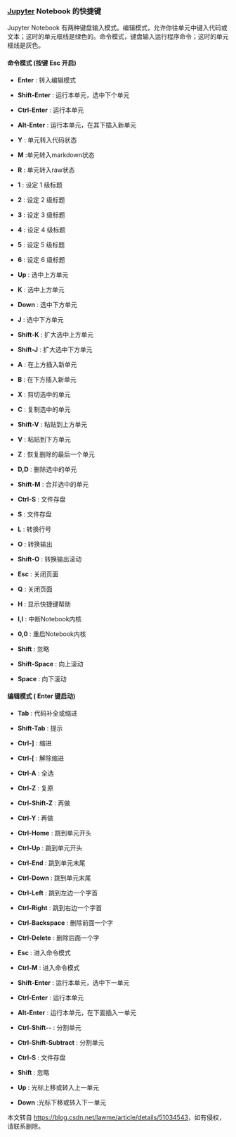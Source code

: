  

### [Jupyter](https://so.csdn.net/so/search?q=Jupyter&spm=1001.2101.3001.7020) Notebook 的快捷键

Jupyter Notebook 有两种键盘输入模式。编辑模式，允许你往单元中键入代码或文本；这时的单元框线是绿色的。命令模式，键盘输入运行程序命令；这时的单元框线是灰色。

#### 命令模式 (按键 Esc 开启)

*   **Enter** : 转入编辑模式
*   **Shift-Enter** : 运行本单元，选中下个单元
*   **Ctrl-Enter** : 运行本单元
*   **Alt-Enter** : 运行本单元，在其下插入新单元
*   **Y** : 单元转入代码状态
*   **M** :单元转入markdown状态
*   **R** : 单元转入raw状态
*   **1** : 设定 1 级标题  
    
*   **2** : 设定 2 级标题
*   **3** : 设定 3 级标题
*   **4** : 设定 4 级标题
*   **5** : 设定 5 级标题
*   **6** : 设定 6 级标题
*   **Up** : 选中上方单元
*   **K** : 选中上方单元
*   **Down** : 选中下方单元
*   **J** : 选中下方单元
*   **Shift-K** : 扩大选中上方单元
*   **Shift-J** : 扩大选中下方单元
*   **A** : 在上方插入新单元
*   **B** : 在下方插入新单元
*   **X** : 剪切选中的单元
*   **C** : 复制选中的单元
*   **Shift-V** : 粘贴到上方单元
*   **V** : 粘贴到下方单元
*   **Z** : 恢复删除的最后一个单元
*   **D,D** : 删除选中的单元
*   **Shift-M** : 合并选中的单元
*   **Ctrl-S** : 文件存盘
*   **S** : 文件存盘
*   **L** : 转换行号
*   **O** : 转换输出
*   **Shift-O** : 转换输出滚动
*   **Esc** : 关闭页面
*   **Q** : 关闭页面
*   **H** : 显示快捷键帮助
*   **I,I** : 中断Notebook内核
*   **0,0** : 重启Notebook内核
*   **Shift** : 忽略
*   **Shift-Space** : 向上滚动
*   **Space** : 向下滚动

#### 编辑模式 ( Enter 键启动)

*   **Tab** : 代码补全或缩进
*   **Shift-Tab** : 提示  
    
*   **Ctrl-\]** : 缩进  
    
*   **Ctrl-\[** : 解除缩进
*   **Ctrl-A** : 全选
*   **Ctrl-Z** : 复原
*   **Ctrl-Shift-Z** : 再做  
    
*   **Ctrl-Y** : 再做  
    
*   **Ctrl-Home** : 跳到单元开头
*   **Ctrl-Up** : 跳到单元开头
*   **Ctrl-End** : 跳到单元末尾
*   **Ctrl-Down** : 跳到单元末尾
*   **Ctrl-Left** : 跳到左边一个字首
*   **Ctrl-Right** : 跳到右边一个字首
*   **Ctrl-Backspace** : 删除前面一个字
*   **Ctrl-Delete** : 删除后面一个字
*   **Esc** : 进入命令模式
*   **Ctrl-M** : 进入命令模式
*   **Shift-Enter** : 运行本单元，选中下一单元
*   **Ctrl-Enter** : 运行本单元
*   **Alt-Enter** : 运行本单元，在下面插入一单元
*   **Ctrl-Shift--** : 分割单元
*   **Ctrl-Shift-Subtract** : 分割单元
*   **Ctrl-S** : 文件存盘
*   **Shift** : 忽略  
    
*   **Up** : 光标上移或转入上一单元
*   **Down** :光标下移或转入下一单元

本文转自 <https://blog.csdn.net/lawme/article/details/51034543>，如有侵权，请联系删除。